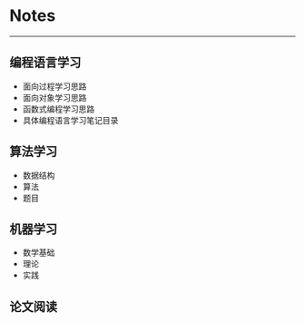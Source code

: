 # Notes

---

## 编程语言学习
* 面向过程学习思路
* 面向对象学习思路
* 函数式编程学习思路
* 具体编程语言学习笔记目录

## 算法学习
* 数据结构
* 算法
* 题目

## 机器学习
* 数学基础
* 理论
* 实践

## 论文阅读
